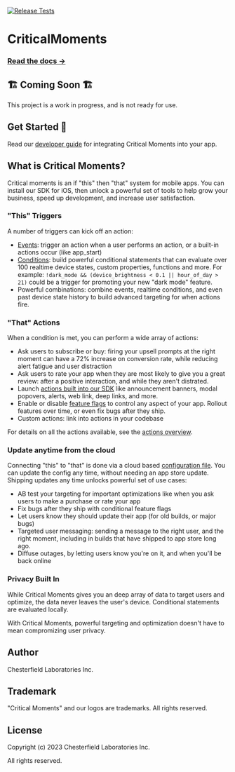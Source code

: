 [![Release Tests](https://github.com/CriticalMoments/CriticalMoments/actions/workflows/test_release.yml/badge.svg)](https://github.com/CriticalMoments/CriticalMoments/actions/workflows/test_release.yml)

# CriticalMoments

### [Read the docs →](https://docs.criticalmoments.io/)

## 🏗️ Coming Soon 🏗️

This project is a work in progress, and is not ready for use.

## Get Started 🚀

Read our [developer guide](https://docs.criticalmoments.io/quick-start) for integrating Critical Moments into your app.

## What is Critical Moments?

Critical moments is an if "this" then "that" system for mobile apps. You can install our SDK for iOS, then unlock a powerful set of tools to help grow your business, speed up development, and increase user satisfaction.

### "This" Triggers

A number of triggers can kick off an action:

* [Events](https://docs.criticalmoments.io/events/event-overview): trigger an action when a user performs an action, or a built-in actions occur (like app\_start)
* [Conditions](https://docs.criticalmoments.io/conditional-targeting/intro-to-conditions): build powerful conditional statements that can evaluate over 100 realtime device states, custom properties, functions and more. For example: `!dark_mode && (device_brightness < 0.1 || hour_of_day > 21)` could be a trigger for promoting your new "dark mode" feature.
* Powerful combinations: combine events, realtime conditions, and even past device state history to build advanced targeting for when actions fire.

### "That" Actions

When a condition is met, you can perform a wide array of actions:

* Ask users to subscribe or buy: firing your upsell prompts at the right moment can have a 72% increase on conversion rate, while reducing alert fatigue and user distraction
* Ask users to rate your app when they are most likely to give you a great review: after a positive interaction, and while they aren't distrated.
* Launch [actions built into our SDK](https://docs.criticalmoments.io/actions/actions-overview) like announcement banners,  modal popovers, alerts, web link, deep links, and more.
* Enable or disable [feature flags](https://docs.criticalmoments.io/feature-flags/conditional-feature-flags) to control any aspect of your app. Rollout features over time, or even fix bugs after they ship.
* Custom actions: link into actions in your codebase

For details on all the actions available, see the [actions overview](https://docs.criticalmoments.io/actions/actions-overview).

### Update anytime from the cloud

Connecting "this" to "that" is done via a cloud based [configuration file](https://docs.criticalmoments.io/config-file). You can update the config any time, without needing an app store update. Shipping updates any time unlocks powerful set of use cases:

* AB test your targeting for important optimizations like when you ask users to make a purchase or rate your app
* Fix bugs after they ship with conditional feature flags
* Let users know they should update their app (for old builds, or major bugs)
* Targeted user messaging: sending a message to the right user, and the right moment, including in builds that have shipped to app store long ago.
* Diffuse outages, by letting users know you're on it, and when you'll be back online

### Privacy Built In

While Critical Moments gives you an deep array of data to target users and optimize, the data never leaves the user's device. Conditional statements are evaluated locally.&#x20;

With Critical Moments, powerful targeting and optimization doesn't have to mean compromizing user privacy.

## Author

Chesterfield Laboratories Inc.

## Trademark

"Critical Moments" and our logos are trademarks. All rights reserved.

## License

Copyright (c) 2023 Chesterfield Laboratories Inc.

All rights reserved. 
